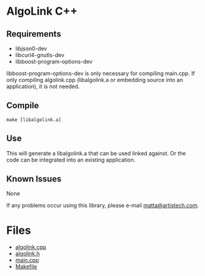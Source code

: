 # AlgoLink C++

## Requirements

- libjson0-dev
- libcurl4-gnutls-dev
- libboost-program-options-dev

libboost-program-options-dev is only necessary for compiling main.cpp. If only compiling algolink.cpp (libalgolink.a or embedding source into an application), it is not needed.

## Compile

```
make [libalgolink.a]
```

## Use

This will generate a libalgolink.a that can be used linked against. Or the code can be integrated into an existing application.

## Known Issues

None

If any problems occur using this library, please e-mail matta@artistech.com.

# Files

- [algolink.cpp](algolink.cpp)
- [algolink.h](algolink.h)
- [main.cpp](main.cpp)
- [Makefile](Makefile)
